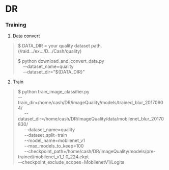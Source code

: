 # DR

### Training

1. Data convert  
 
> $ DATA_DIR = your quality dataset path. (/raid.../ex.../D.../Cash/quality)
> 
> $ python download_and_convert_data.py \
>      --dataset_name=quality \
>      --dataset_dir="${DATA_DIR}"

2. Train

> $ python train_image_classifier.py \
>      --train_dir=/home/cash/DR/imageQuality/models/trained_blur_20170904/ \
>      --dataset_dir=/home/cash/DR/imageQuality/data/mobilenet_blur_20170830/ \
>      --dataset_name=quality \
>      --dataset_split=train \
>      --model_name=mobilenet_v1 \
>      --max_models_to_keep=100 \
>      --checkpoint_path=/home/cash/DR/imageQuality/models/pre-trained/mobilenet_v1_1.0_224.ckpt \
>      --checkpoint_exclude_scopes=MobilenetV1/Logits
